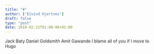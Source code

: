 ```yaml
---
title: "#"
author: ["Eivind Hjertnes"]
draft: false
type: "post"
date: 2018-02-21T01:00:00+01:00
---
```


Jack Baty Daniel Goldsmith Amit Gawande I blame all of you if I move to
Hugo
